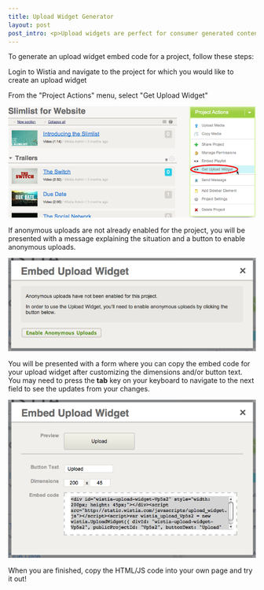 ```yaml
---
title: Upload Widget Generator
layout: post
post_intro: <p>Upload widgets are perfect for consumer generated content (ie. your viewers upload content they created directly to a Wistia project). Using Wistia Upload Widgets creates an "upload button" on a public page you specify. Upload Widgets are available by default to enterprise-level plans only.</p><p>For more technical information on how Upload Widgets work, read on here:<a href="/upload-widget.html"> upload widgets tech specs</a></p>
---
```


To generate an upload widget embed code for a project, follow these steps:

Login to Wistia and navigate to the project for which you would like to create an upload widget

From the "Project Actions" menu, select "Get Upload Widget"

<div class="post_image center"><img src="/images/get-upload-widget.png" alt="get-upload-widget" /></div>

If anonymous uploads are not already enabled for the project, you will be presented with a message explaining the situation and a button to enable anonymous uploads.

<div class="post_image center"><img src="/images/upload-widget-enable-anonymous-uploads.png" alt="upload-widget-enable-anonymous-uploads" /></div>

You will be presented with a form where you can copy the embed code for your upload widget after customizing the dimensions and/or button text.  You may need to press the **tab** key on your keyboard to navigate to the next field to see the updates from your changes.

<div class="post_image center"><img src="/images/embed-upload-widget.png" alt="embed-upload-widget" /></div>

When you are finished, copy the HTML/JS code into your own page and try it out!

